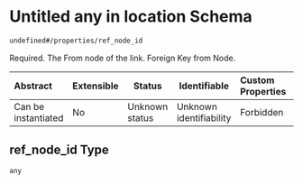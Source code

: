 # Untitled any in location Schema

```txt
undefined#/properties/ref_node_id
```

Required. The From node of the link. Foreign Key from Node.


| Abstract            | Extensible | Status         | Identifiable            | Custom Properties | Additional Properties | Access Restrictions | Defined In                                                                      |
| :------------------ | ---------- | -------------- | ----------------------- | :---------------- | --------------------- | ------------------- | ------------------------------------------------------------------------------- |
| Can be instantiated | No         | Unknown status | Unknown identifiability | Forbidden         | Allowed               | none                | [location.schema.json\*](../../out/location.schema.json "open original schema") |

## ref_node_id Type

`any`
